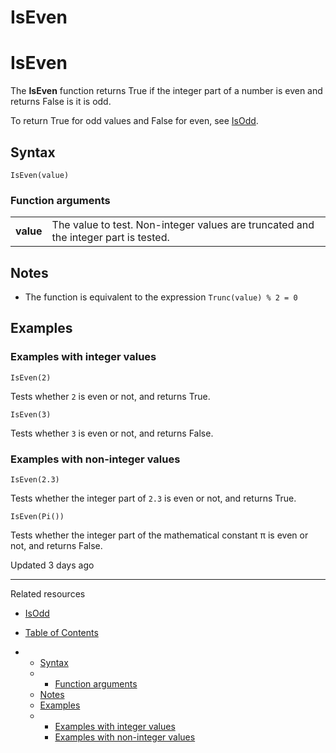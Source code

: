 # IsEven

# IsEven

The **IsEven** function returns True if the integer part of a number is even and returns False is it is odd.

To return True for odd values and False for even, see [IsOdd](/docs/isodd).

## Syntax

```
IsEven(value)
```

### Function arguments

|  |  |
| --- | --- |
| **value** | The value to test. Non-integer values are truncated and the integer part is tested. |

## Notes

* The function is equivalent to the expression `Trunc(value) % 2 = 0`

## Examples

### Examples with integer values

```
IsEven(2)
```

Tests whether `2` is even or not, and returns True.

```
IsEven(3)
```

Tests whether `3` is even or not, and returns False.

### Examples with non-integer values

```
IsEven(2.3)
```

Tests whether the integer part of `2.3` is even or not, and returns True.

```
IsEven(Pi())
```

Tests whether the integer part of the mathematical constant π is even or not, and returns False.

Updated 3 days ago

---

Related resources

* [IsOdd](/docs/isodd)

* [Table of Contents](#)
* + [Syntax](#syntax)
  + - [Function arguments](#function-arguments)
  + [Notes](#notes)
  + [Examples](#examples)
  + - [Examples with integer values](#examples-with-integer-values)
    - [Examples with non-integer values](#examples-with-non-integer-values)